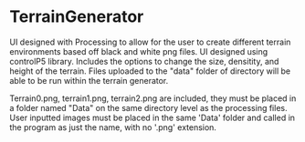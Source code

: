# TerrainGenerator
UI designed with Processing to allow for the user to create different terrain environments based off black and white png files. 
UI designed using controlP5 library.
Includes the options to change the size, densitity, and height of the terrain. 
Files uploaded to the "data" folder of directory will be able to be run within the terrain generator.

Terrain0.png, terrain1.png, terrain2.png are included, they must be placed in a folder named "Data" on the same directory level as the processing files.
User inputted images must be placed in the same 'Data' folder and called in the program as just the name, with no '.png' extension.
